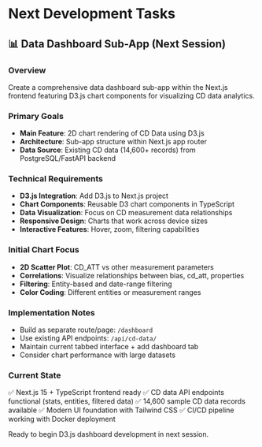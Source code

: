 # Next Development Tasks

## 📊 Data Dashboard Sub-App (Next Session)

### Overview
Create a comprehensive data dashboard sub-app within the Next.js frontend featuring D3.js chart components for visualizing CD data analytics.

### Primary Goals
- **Main Feature**: 2D chart rendering of CD Data using D3.js
- **Architecture**: Sub-app structure within Next.js app router
- **Data Source**: Existing CD data (14,600+ records) from PostgreSQL/FastAPI backend

### Technical Requirements
- **D3.js Integration**: Add D3.js to Next.js project
- **Chart Components**: Reusable D3 chart components in TypeScript
- **Data Visualization**: Focus on CD measurement data relationships
- **Responsive Design**: Charts that work across device sizes
- **Interactive Features**: Hover, zoom, filtering capabilities

### Initial Chart Focus
- **2D Scatter Plot**: CD_ATT vs other measurement parameters
- **Correlations**: Visualize relationships between bias, cd_att, properties
- **Filtering**: Entity-based and date-range filtering
- **Color Coding**: Different entities or measurement ranges

### Implementation Notes
- Build as separate route/page: `/dashboard`
- Use existing API endpoints: `/api/cd-data/`
- Maintain current tabbed interface + add dashboard tab
- Consider chart performance with large datasets

### Current State
✅ Next.js 15 + TypeScript frontend ready
✅ CD data API endpoints functional (stats, entities, filtered data)
✅ 14,600 sample CD data records available
✅ Modern UI foundation with Tailwind CSS
✅ CI/CD pipeline working with Docker deployment

Ready to begin D3.js dashboard development in next session.